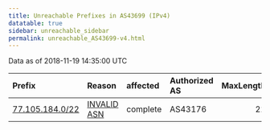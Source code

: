 ```yaml
---
title: Unreachable Prefixes in AS43699 (IPv4)
datatable: true
sidebar: unreachable_sidebar
permalink: unreachable_AS43699-v4.html
---
```


Data as of 2018-11-19 14:35:00 UTC


<div class="datatable-begin"></div>

| Prefix                                                   | Reason                                                                                                 | affected   | Authorized AS   |   MaxLength | Anchor                                         |   unreachable /24s |
|:---------------------------------------------------------|:-------------------------------------------------------------------------------------------------------|:-----------|:----------------|------------:|:-----------------------------------------------|-------------------:|
| [77.105.184.0/22](https://stat.ripe.net/77.105.184.0/22) | [INVALID ASN](https://rpki-validator.ripe.net/announcement-preview?asn=AS43699&prefix=77.105.184.0/22) | complete   | AS43176         |          21 | [RIPE](unreachable_RIPE_NCC_RPKI_Root-v4.html) |                  4 |

<div class="datatable-end"></div>